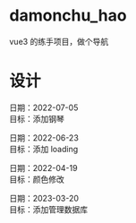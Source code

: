 # damonchu_hao

vue3 的练手项目，做个导航

# 设计

日期：2022-07-05  
目标：添加钢琴

日期：2022-06-23  
目标：添加 loading

日期：2022-04-19  
目标：颜色修改

日期：2023-03-20  
目标：添加管理数据库
